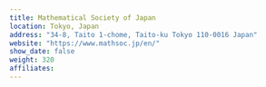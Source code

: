 ```yaml
---
title: Mathematical Society of Japan
location: Tokyo, Japan
address: "34-8, Taito 1-chome, Taito-ku Tokyo 110-0016 Japan"
website: "https://www.mathsoc.jp/en/"
show_date: false
weight: 320
affiliates:
---
```

